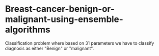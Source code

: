 # Breast-cancer-benign-or-malignant-using-ensemble-algorithms
Classification problem where based on 31 parameters we have to classify diagnosis as either "Benign" or "malignant".
